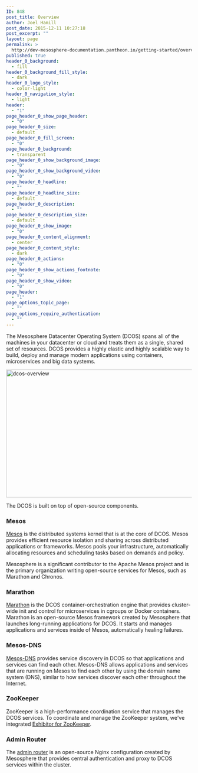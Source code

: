 ```yaml
---
ID: 848
post_title: Overview
author: Joel Hamill
post_date: 2015-12-11 10:27:18
post_excerpt: ""
layout: page
permalink: >
  http://dev-mesosphere-documentation.pantheon.io/getting-started/overview/
published: true
header_0_background:
  - fill
header_0_background_fill_style:
  - dark
header_0_logo_style:
  - color-light
header_0_navigation_style:
  - light
header:
  - "1"
page_header_0_show_page_header:
  - "0"
page_header_0_size:
  - default
page_header_0_fill_screen:
  - "0"
page_header_0_background:
  - transparent
page_header_0_show_background_image:
  - "0"
page_header_0_show_background_video:
  - "0"
page_header_0_headline:
  - ""
page_header_0_headline_size:
  - default
page_header_0_description:
  - ""
page_header_0_description_size:
  - default
page_header_0_show_image:
  - "0"
page_header_0_content_alignment:
  - center
page_header_0_content_style:
  - dark
page_header_0_actions:
  - "0"
page_header_0_show_actions_footnote:
  - "0"
page_header_0_show_video:
  - "0"
page_header:
  - "1"
page_options_topic_page:
  - ""
page_options_require_authentication:
  - ""
---
```

The Mesosphere Datacenter Operating System (DCOS) spans all of the machines in your datacenter or cloud and treats them as a single, shared set of resources. DCOS provides a highly elastic and highly scalable way to build, deploy and manage modern applications using containers, microservices and big data systems.

<!-- DCOS is available in a Community Edition on supported cloud providers and a commercial Enterprise Edition that can be hosted on cloud providers, on-premise, or in a hybrid cloud configuration. -->

<a href="https://dev-mesosphere-documentation.pantheon.io/wp-content/uploads/2015/12/dcos-overview.jpg" rel="attachment wp-att-2170"><img src="https://dev-mesosphere-documentation.pantheon.io/wp-content/uploads/2015/12/dcos-overview-800x346.jpg" alt="dcos-overview" width="800" height="346" class="alignnone size-large wp-image-2170" /></a>

The DCOS is built on top of open-source components.

### Mesos

<a href="http://mesos.apache.org/" target="_blank">Mesos</a> is the distributed systems kernel that is at the core of DCOS. Mesos provides efficient resource isolation and sharing across distributed applications or frameworks. Mesos pools your infrastructure, automatically allocating resources and scheduling tasks based on demands and policy.

Mesosphere is a significant contributor to the Apache Mesos project and is the primary organization writing open-source services for Mesos, such as Marathon and Chronos.

### Marathon

<a href="http://mesosphere.github.io/marathon/" target="_blank">Marathon</a> is the DCOS container-orchestration engine that provides cluster-wide init and control for microservices in cgroups or Docker containers. Marathon is an open-source Mesos framework created by Mesosphere that launches long-running applications for DCOS. It starts and manages applications and services inside of Mesos, automatically healing failures.

### Mesos-DNS

<a href="https://github.com/mesosphere/mesos-dns" target="_blank">Mesos-DNS</a> provides service discovery in DCOS so that applications and services can find each other. Mesos-DNS allows applications and services that are running on Mesos to find each other by using the domain name system (DNS), similar to how services discover each other throughout the Internet.

### ZooKeeper

ZooKeeper is a high-performance coordination service that manages the DCOS services. To coordinate and manage the ZooKeeper system, we've integrated <a href="https://github.com/Netflix/exhibitor" target="_blank">Exhibitor for ZooKeeper</a>.

### Admin Router

The <a href="https://github.com/mesosphere/adminrouter-public" target="_blank">admin router</a> is an open-source Nginx configuration created by Mesosphere that provides central authentication and proxy to DCOS services within the cluster.